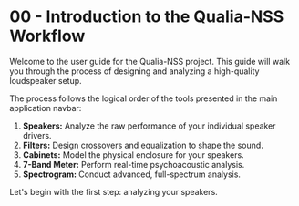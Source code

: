 # 00 - Introduction to the Qualia-NSS Workflow

Welcome to the user guide for the Qualia-NSS project. This guide will walk you through the process of designing and analyzing a high-quality loudspeaker setup.

The process follows the logical order of the tools presented in the main application navbar:

1.  **Speakers:** Analyze the raw performance of your individual speaker drivers.
2.  **Filters:** Design crossovers and equalization to shape the sound.
3.  **Cabinets:** Model the physical enclosure for your speakers.
4.  **7-Band Meter:** Perform real-time psychoacoustic analysis.
5.  **Spectrogram:** Conduct advanced, full-spectrum analysis.

Let's begin with the first step: analyzing your speakers.
